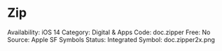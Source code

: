 # Zip

Availability: iOS 14
Category: Digital & Apps
Code: doc.zipper
Free: No
Source: Apple SF Symbols
Status: Integrated
Symbol: doc.zipper2x.png